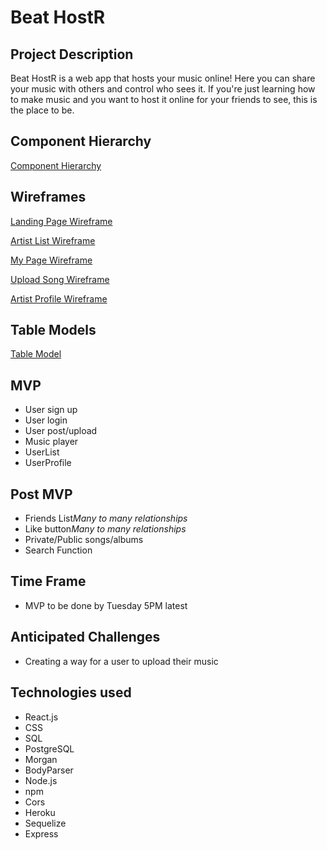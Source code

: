 # Beat HostR

## Project Description

Beat HostR is a web app that hosts your music online! Here you can share your music with others and control who sees it. If you're just learning how to make music and you want to host it online for your friends to see, this is the place to be.

## Component Hierarchy

[Component Hierarchy](component-hierarchy.jpg)

## Wireframes

[Landing Page Wireframe](readme_imgs/landing-page.jpg)

[Artist List Wireframe](readme_imgs/artist-list.jpg)

[My Page Wireframe](readme_imgs/my-page.jpg)

[Upload Song Wireframe](readme_imgs/upload_song.jpg)

[Artist Profile Wireframe](readme_imgs/artist-profile.jpg)

## Table Models

[Table Model](readme_imgs/table.jpg)

## MVP

- User sign up
- User login
- User post/upload
- Music player
- UserList
- UserProfile

## Post MVP

- Friends List*Many to many relationships*
- Like button*Many to many relationships*
- Private/Public songs/albums
- Search Function

## Time Frame

- MVP to be done by Tuesday 5PM latest

## Anticipated Challenges

- Creating a way for a user to upload their music

## Technologies used

- React.js
- CSS
- SQL
- PostgreSQL
- Morgan
- BodyParser
- Node.js
- npm
- Cors
- Heroku
- Sequelize
- Express
